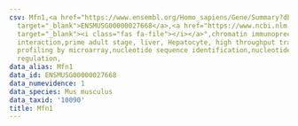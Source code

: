 ```yaml
---
csv: Mfn1,<a href="https://www.ensembl.org/Homo_sapiens/Gene/Summary?db=core;g=ENSMUSG00000027668"
  target="_blank">ENSMUSG00000027668</a>,<a href="https://www.ncbi.nlm.nih.gov/pubmed/23834426"
  target="_blank"><i class="fas fa-file"></i></a>",chromatin immunoprecipitation assay,direct
  interaction,prime adult stage, liver, Hepatocyte, high throughput transcription
  profiling by microarray,nucleotide sequence identification,nucleotide sequence identification,transcriptional
  regulation,
data_alias: Mfn1
data_id: ENSMUSG00000027668
data_numevidence: 1
data_species: Mus musculus
data_taxid: '10090'
title: Mfn1
---
```

